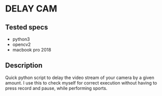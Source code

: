 # DELAY CAM

## Tested specs
- python3
- opencv2
- macbook pro 2018

## Description
Quick python script to delay the video stream of your camera by a given amount.
I use this to check myself for correct execution without having to press record and pause, while performing sports.
